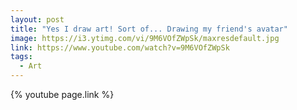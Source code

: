 ```yaml
---
layout: post
title: "Yes I draw art! Sort of... Drawing my friend's avatar"
image: https://i3.ytimg.com/vi/9M6VOfZWpSk/maxresdefault.jpg
link: https://www.youtube.com/watch?v=9M6VOfZWpSk
tags:
  - Art
---
```


{% youtube page.link %}
